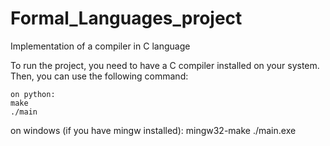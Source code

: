 # Formal_Languages_project
 Implementation of a compiler in C language


To run the project, you need to have a C compiler installed on your system. Then, you can use the following command:
```
on python:
make
./main
```
on windows (if you have mingw installed):
mingw32-make
./main.exe
```